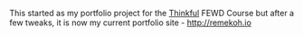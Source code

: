 This started as my portfolio project for the [Thinkful](http://www.thinkful.com) FEWD Course but after a few tweaks, it is now my current portfolio site - http://remekoh.io